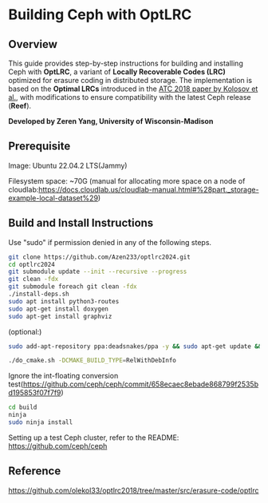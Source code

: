 # Building Ceph with OptLRC

## Overview
This guide provides step-by-step instructions for building and installing Ceph with **OptLRC**, a variant of **Locally Recoverable Codes (LRC)** optimized for erasure coding in distributed storage. The implementation is based on the **Optimal LRCs** introduced in the [ATC 2018 paper by Kolosov et al.](https://www.usenix.org/conference/atc18/presentation/kolosov), with modifications to ensure compatibility with the latest Ceph release (**Reef**).

**Developed by Zeren Yang, University of Wisconsin-Madison**


## Prerequisite
Image: Ubuntu 22.04.2 LTS(Jammy)

Filesystem space: ~70G 
(manual for allocating more space on a node of cloudlab:https://docs.cloudlab.us/cloudlab-manual.html#%28part._storage-example-local-dataset%29)

## Build and Install Instructions
Use "sudo" if permission denied in any of the following steps.

```bash
git clone https://github.com/Azen233/optlrc2024.git
cd optlrc2024
git submodule update --init --recursive --progress
git clean -fdx
git submodule foreach git clean -fdx
./install-deps.sh
sudo apt install python3-routes
sudo apt-get install doxygen
sudo apt-get install graphviz
```
(optional:)

```bash
sudo add-apt-repository ppa:deadsnakes/ppa -y && sudo apt-get update && sudo apt-get install python3.9 python3.9-venv python3.9-dev -y && sudo update-alternatives --install /usr/bin/python3 python3 /usr/bin/python3.9 
```

```bash
./do_cmake.sh -DCMAKE_BUILD_TYPE=RelWithDebInfo
```
Ignore the int-floating conversion test(https://github.com/ceph/ceph/commit/658ecaec8ebade868799f2535bd195853f07f7f9)

```bash
cd build
ninja
sudo ninja install
```
Setting up a test Ceph cluster, refer to the README: https://github.com/ceph/ceph

## Reference
https://github.com/olekol33/optlrc2018/tree/master/src/erasure-code/optlrc
   
